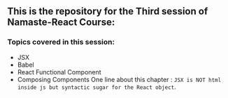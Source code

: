 ## This is the repository for the Third session of Namaste-React Course:
### Topics covered in this session:
* JSX
* Babel
* React Functional Component
* Composing Components
One line about this chapter : `JSX is NOT html inside js but syntactic sugar for the React object`.